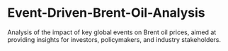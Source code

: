 # Event-Driven-Brent-Oil-Analysis
Analysis of the impact of key global events on Brent oil prices, aimed at providing insights for investors, policymakers, and industry stakeholders.

